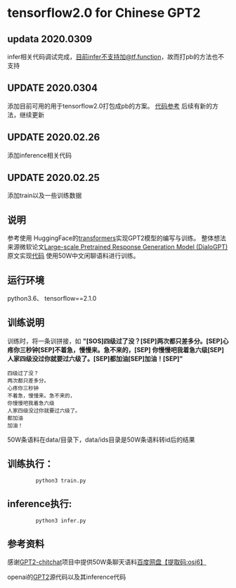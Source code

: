 # tensorflow2.0 for Chinese GPT2 

## updata 2020.0309
infer相关代码调试完成，目前infer不支持加@tf.function，故而打pb的方法也不支持

## UPDATE 2020.0304
添加目前可用的用于tensorflow2.0打包成pb的方案。
[代码参考](https://leimao.github.io/blog/Save-Load-Inference-From-TF2-Frozen-Graph)
后续有新的方法，继续更新
## UPDATE 2020.02.26
添加inference相关代码
## UPDATE 2020.02.25
添加train以及一些训练数据
## 说明
参考使用 HuggingFace的[transformers](https://github.com/huggingface/transformers)实现GPT2模型的编写与训练。
整体想法来源微软论文[Large-scale Pretrained Response Generation Model (DialoGPT)](https://arxiv.org/abs/1911.00536)原文实现[代码](https://github.com/microsoft/DialoGPT)
使用50W中文闲聊语料进行训练。
## 运行环境
python3.6、 tensorflow==2.1.0
## 训练说明
训练时，将一条训拼接，如 **"[SOS]四级过了没？[SEP]两次都只差多分。[SEP]心疼你三秒钟[SEP]不着急，慢慢来。急不来的，[SEP]
你慢慢吧我着急六级[SEP]人家四级没过你就要过六级了。[SEP]都加油[SEP]加油！[SEP]"**
```
四级过了没？
两次都只差多分。
心疼你三秒钟
不着急，慢慢来。急不来的，
你慢慢吧我着急六级
人家四级没过你就要过六级了。
都加油
加油！
```
50W条语料在data/目录下，data/ids目录是50W条语料转id后的结果

## 训练执行：
```
         python3 train.py
```
## inference执行:
```
         python3 infer.py
```
## 参考资料
感谢[GPT2-chitchat](https://github.com/yangjianxin1/GPT2-chitchat)项目中提供50W条聊天语料[百度网盘【提取码:osi6】](https://pan.baidu.com/s/1qDZ24VKLBU9GKARX9Ev65g)

openai的[GPT2](https://github.com/openai/gpt-2.git)源代码以及其inference代码
